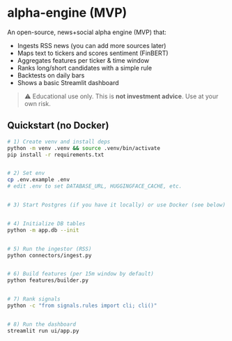 # alpha-engine (MVP)


An open-source, news+social alpha engine (MVP) that:
- Ingests RSS news (you can add more sources later)
- Maps text to tickers and scores sentiment (FinBERT)
- Aggregates features per ticker & time window
- Ranks long/short candidates with a simple rule
- Backtests on daily bars
- Shows a basic Streamlit dashboard


> ⚠️ Educational use only. This is **not investment advice**. Use at your own risk.


## Quickstart (no Docker)
```bash
# 1) Create venv and install deps
python -m venv .venv && source .venv/bin/activate
pip install -r requirements.txt


# 2) Set env
cp .env.example .env
# edit .env to set DATABASE_URL, HUGGINGFACE_CACHE, etc.


# 3) Start Postgres (if you have it locally) or use Docker (see below)


# 4) Initialize DB tables
python -m app.db --init


# 5) Run the ingestor (RSS)
python connectors/ingest.py


# 6) Build features (per 15m window by default)
python features/builder.py


# 7) Rank signals
python -c "from signals.rules import cli; cli()"


# 8) Run the dashboard
streamlit run ui/app.py